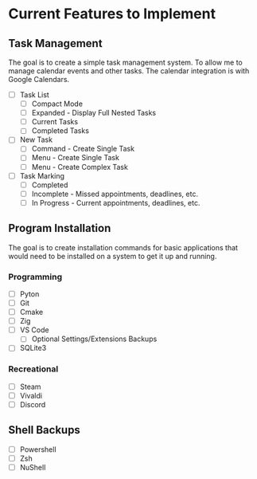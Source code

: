 # Current Features to Implement

## Task Management

The goal is to create a simple task management system. To allow me to manage
calendar events and other tasks. The calendar integration is with Google
Calendars.

- [ ] Task List
  - [ ] Compact Mode
  - [ ] Expanded - Display Full Nested Tasks
  - [ ] Current Tasks
  - [ ] Completed Tasks
- [ ] New Task
  - [ ] Command - Create Single Task
  - [ ] Menu - Create Single Task
  - [ ] Menu - Create Complex Task
- [ ] Task Marking
  - [ ] Completed
  - [ ] Incomplete - Missed appointments, deadlines, etc.
  - [ ] In Progress - Current appointments, deadlines, etc.

## Program Installation

The goal is to create installation commands for basic applications that would need to be 
installed on a system to get it up and running.

### Programming
- [ ] Pyton
- [ ] Git
- [ ] Cmake
- [ ] Zig
- [ ] VS Code
    - [ ] Optional Settings/Extensions Backups
- [ ] SQLite3

### Recreational
- [ ] Steam
- [ ] Vivaldi
- [ ] Discord

## Shell Backups
- [ ] Powershell
- [ ] Zsh
- [ ] NuShell